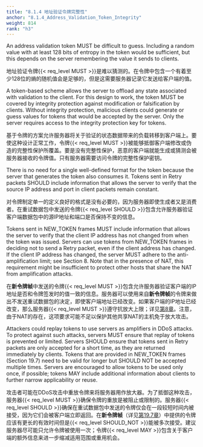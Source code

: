 ```yaml
---
title: "8.1.4 地址验证令牌完整性"
anchor: "8.1.4_Address_Validation_Token_Integrity"
weight: 814
rank: "h3"
---
```


An address validation token MUST be difficult to guess. Including a random value with at least 128 bits of entropy in the token would be sufficient, but this depends on the server remembering the value it sends to clients.

地址验证令牌{{< req_level MUST >}}是难以猜测的。在令牌中包含一个有着至少128位的熵的随机值会是足够的，但是这需要服务器记录它发送给客户端的值。

A token-based scheme allows the server to offload any state associated with validation to the client. For this design to work, the token MUST be covered by integrity protection against modification or falsification by clients. Without integrity protection, malicious clients could generate or guess values for tokens that would be accepted by the server. Only the server requires access to the integrity protection key for tokens.

基于令牌的方案允许服务器将关于验证的状态数据带来的负载转移到客户端上。要使这种设计正常工作，令牌{{< req_level MUST >}}被能够抵御客户端修改或伪造的完整性保护所覆盖。要是没有完整性保护，恶意的客户端就能生成或猜测会被服务器接收的令牌值。只有服务器需要访问令牌的完整性保护密钥。

There is no need for a single well-defined format for the token because the server that generates the token also consumes it. Tokens sent in Retry packets SHOULD include information that allows the server to verify that the source IP address and port in client packets remain constant.

对令牌制定单一的定义良好的格式是没有必要的，因为服务器即使生成者又是消费者。在重试数据包中发送的令牌{{< req_level SHOULD >}}包含允许服务器验证客户端数据包中的源IP地址和端口是否保持不变的信息。

Tokens sent in NEW_TOKEN frames MUST include information that allows the server to verify that the client IP address has not changed from when the token was issued. Servers can use tokens from NEW_TOKEN frames in deciding not to send a Retry packet, even if the client address has changed. If the client IP address has changed, the server MUST adhere to the anti-amplification limit; see Section 8. Note that in the presence of NAT, this requirement might be insufficient to protect other hosts that share the NAT from amplification attacks.

在**新令牌帧**中发送的令牌{{< req_level MUST >}}包含允许服务器验证客户端的IP地址是否和令牌签发时的值一致的信息。服务器可以使用来自**新令牌帧**的令牌来做出不发送重试数据包的决定，即使客户端地址已经改变。如果客户端的IP地址已经改变，那么服务器{{< req_level MUST >}}遵守抗放大上限；详见[第8章]()。注意，由于NAT的存在，这项要求可能不足以保护其他共享NAT的主机免于放大攻击。

Attackers could replay tokens to use servers as amplifiers in DDoS attacks. To protect against such attacks, servers MUST ensure that replay of tokens is prevented or limited. Servers SHOULD ensure that tokens sent in Retry packets are only accepted for a short time, as they are returned immediately by clients. Tokens that are provided in NEW_TOKEN frames (Section 19.7) need to be valid for longer but SHOULD NOT be accepted multiple times. Servers are encouraged to allow tokens to be used only once, if possible; tokens MAY include additional information about clients to further narrow applicability or reuse.

攻击者可能在DDoS攻击中重放令牌来将服务器用作放大器。为了抵御这种攻击，服务器{{< req_level MUST >}}确保令牌的重放是被阻止或限制的。服务器{{< req_level SHOULD >}}确保在重试数据包中发送的令牌仅会在一段较短时间内被接受，因为它们会被客户端立即返回。在**新令牌帧**（详见[第19.7章]()）中提供的令牌应该有更长的有效时间但是{{< req_level SHOULD_NOT >}}能被多次接受。建议服务器尽可能只允许令牌被使用一次；令牌{{< req_level MAY >}}包含关于客户端的额外信息来进一步缩减适用范围或重用机会。
